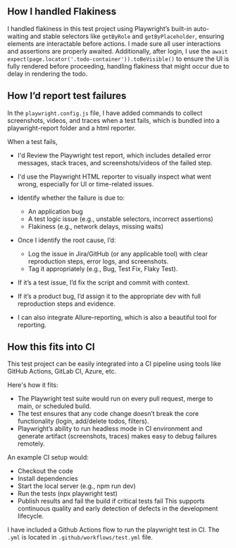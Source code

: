 ## How I handled Flakiness
I handled flakiness in this test project using Playwright’s built-in auto-waiting and stable selectors like `getByRole` and `getByPlaceholder`, ensuring elements are interactable before actions. 
I made sure all user interactions and assertions are properly awaited. 
Additionally, after login, I use the `await expect(page.locator('.todo-container')).toBeVisible()` to ensure the UI is fully rendered before proceeding, handling flakiness that might occur due to delay in rendering the todo.

## How I’d report test failures
In the `playwright.config.js` file, I have added commands to collect screenshots, videos, and traces when a test fails, which is bundled into a playwright-report folder and a html reporter.

When a test fails, 
- I'd Review the Playwright test report, which includes detailed error messages, stack traces, and screenshots/videos of the failed step.
- I'd use the Playwright HTML reporter to visually inspect what went wrong, especially for UI or time-related issues.
- Identify whether the failure is due to:
    - An application bug 
    - A test logic issue (e.g., unstable selectors, incorrect assertions)
    - Flakiness (e.g., network delays, missing waits)

- Once I identify the root cause, I’d:
    - Log the issue in Jira/GitHub (or any applicable tool) with clear reproduction steps, error logs, and screenshots.
    - Tag it appropriately (e.g., Bug, Test Fix, Flaky Test).

- If it’s a test issue, I’d fix the script and commit with context.
- If it’s a product bug, I’d assign it to the appropriate dev with full reproduction steps and evidence.
- I can also integrate Allure-reporting, which is also a beautiful tool for reporting.

## How this fits into CI
This test project can be easily integrated into a CI pipeline using tools like GitHub Actions, GitLab CI, Azure, etc.

Here's how it fits:
- The Playwright test suite would run on every pull request, merge to main, or scheduled build.
- The test ensures that any code change doesn’t break the core functionality (login, add/delete todos, filters).
- Playwright’s ability to run headless mode in CI environment and generate artifact (screenshots, traces) makes easy to debug failures remotely.

An example CI setup would:
- Checkout the code
- Install dependencies
- Start the local server (e.g., npm run dev)
- Run the tests (npx playwright test)
- Publish results and fail the build if critical tests fail
This supports continuous quality and early detection of defects in the development lifecycle.

I have included a Github Actions flow to run the playwright test in CI. The `.yml` is located in `.github/workflows/test.yml` file.


